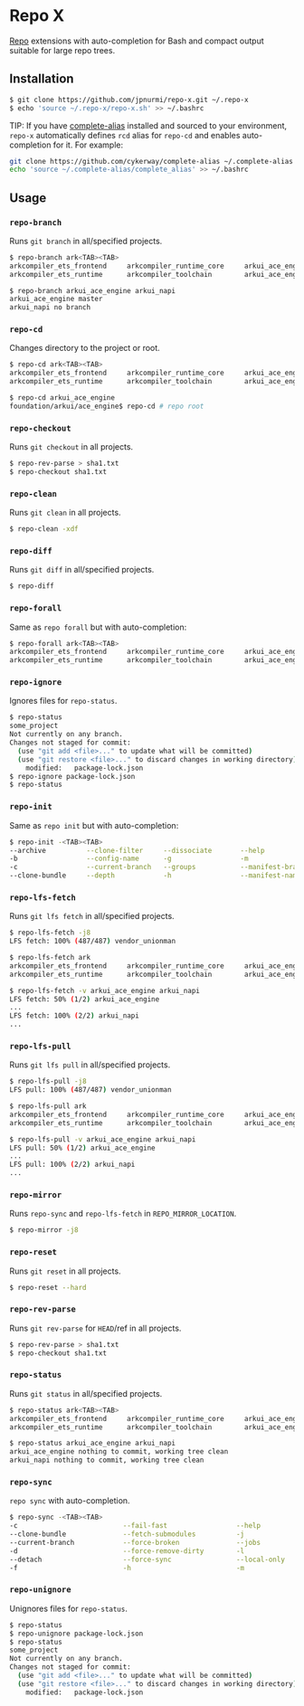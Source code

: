# Repo X

[Repo](https://source.android.com/docs/setup/reference/repo) extensions with
auto-completion for Bash and compact output suitable for large repo trees.

## Installation

```sh
$ git clone https://github.com/jpnurmi/repo-x.git ~/.repo-x
$ echo 'source ~/.repo-x/repo-x.sh' >> ~/.bashrc
```

TIP: If you have [complete-alias](https://github.com/cykerway/complete-alias) installed
and sourced to your environment, `repo-x` automatically defines `rcd` alias for
`repo-cd` and enables auto-completion for it. For example:
```sh
git clone https://github.com/cykerway/complete-alias ~/.complete-alias
echo 'source ~/.complete-alias/complete_alias' >> ~/.bashrc
```

## Usage

### `repo-branch`

Runs `git branch` in all/specified projects.

```sh
$ repo-branch ark<TAB><TAB>
arkcompiler_ets_frontend     arkcompiler_runtime_core     arkui_ace_engine             arkui_advanced_ui_component  arkui_ui_appearance          
arkcompiler_ets_runtime      arkcompiler_toolchain        arkui_ace_engine_lite        arkui_napi                   arkui_ui_lite

$ repo-branch arkui_ace_engine arkui_napi
arkui_ace_engine master
arkui_napi no branch
```

### `repo-cd`

Changes directory to the project or root.

```sh
$ repo-cd ark<TAB><TAB>
arkcompiler_ets_frontend     arkcompiler_runtime_core     arkui_ace_engine             arkui_advanced_ui_component  arkui_ui_appearance          
arkcompiler_ets_runtime      arkcompiler_toolchain        arkui_ace_engine_lite        arkui_napi                   arkui_ui_lite

$ repo-cd arkui_ace_engine
foundation/arkui/ace_engine$ repo-cd # repo root
```

### `repo-checkout`

Runs `git checkout` in all projects.

```sh
$ repo-rev-parse > sha1.txt
$ repo-checkout sha1.txt
```

### `repo-clean`

Runs `git clean` in all projects.

```sh
$ repo-clean -xdf
```

### `repo-diff`

Runs `git diff` in all/specified projects.

```sh
$ repo-diff
```

### `repo-forall`

Same as `repo forall` but with auto-completion:

```sh
$ repo-forall ark<TAB><TAB>
arkcompiler_ets_frontend     arkcompiler_runtime_core     arkui_ace_engine             arkui_advanced_ui_component  arkui_ui_appearance          
arkcompiler_ets_runtime      arkcompiler_toolchain        arkui_ace_engine_lite        arkui_napi                   arkui_ui_lite
```

### `repo-ignore`

Ignores files for `repo-status`.

```sh
$ repo-status
some_project
Not currently on any branch.
Changes not staged for commit:
  (use "git add <file>..." to update what will be committed)
  (use "git restore <file>..." to discard changes in working directory)
	modified:   package-lock.json
$ repo-ignore package-lock.json
$ repo-status
```

### `repo-init`

Same as `repo init` but with auto-completion:

```sh
$ repo-init -<TAB><TAB>
--archive          --clone-filter     --dissociate       --help             --manifest-url     --no-tags          -q                 --repo-url         --verbose          
-b                 --config-name      -g                 -m                 --mirror           -p                 --quiet            --submodules       
-c                 --current-branch   --groups           --manifest-branch  --no-clone-bundle  --partial-clone    --reference        -u                 
--clone-bundle     --depth            -h                 --manifest-name    --no-repo-verify   --platform         --repo-rev         -v
```

### `repo-lfs-fetch`

Runs `git lfs fetch` in all/specified projects.

```sh
$ repo-lfs-fetch -j8
LFS fetch: 100% (487/487) vendor_unionman
```

```sh
$ repo-lfs-fetch ark
arkcompiler_ets_frontend     arkcompiler_runtime_core     arkui_ace_engine             arkui_advanced_ui_component  arkui_ui_appearance          
arkcompiler_ets_runtime      arkcompiler_toolchain        arkui_ace_engine_lite        arkui_napi                   arkui_ui_lite                

$ repo-lfs-fetch -v arkui_ace_engine arkui_napi
LFS fetch: 50% (1/2) arkui_ace_engine
...
LFS fetch: 100% (2/2) arkui_napi
...
```

### `repo-lfs-pull`

Runs `git lfs pull` in all/specified projects.

```sh
$ repo-lfs-pull -j8
LFS pull: 100% (487/487) vendor_unionman
```

```sh
$ repo-lfs-pull ark
arkcompiler_ets_frontend     arkcompiler_runtime_core     arkui_ace_engine             arkui_advanced_ui_component  arkui_ui_appearance          
arkcompiler_ets_runtime      arkcompiler_toolchain        arkui_ace_engine_lite        arkui_napi                   arkui_ui_lite                

$ repo-lfs-pull -v arkui_ace_engine arkui_napi
LFS pull: 50% (1/2) arkui_ace_engine
...
LFS pull: 100% (2/2) arkui_napi
...
```

### `repo-mirror`

Runs `repo-sync` and `repo-lfs-fetch` in `REPO_MIRROR_LOCATION`.

```sh
$ repo-mirror -j8
```

### `repo-reset`

Runs `git reset` in all projects.

```sh
$ repo-reset --hard
```

### `repo-rev-parse`

Runs `git rev-parse` for `HEAD`/ref in all projects.

```sh
$ repo-rev-parse > sha1.txt
$ repo-checkout sha1.txt
```

### `repo-status`

Runs `git status` in all/specified projects.

```sh
$ repo-status ark<TAB><TAB>
arkcompiler_ets_frontend     arkcompiler_runtime_core     arkui_ace_engine             arkui_advanced_ui_component  arkui_ui_appearance          
arkcompiler_ets_runtime      arkcompiler_toolchain        arkui_ace_engine_lite        arkui_napi                   arkui_ui_lite

$ repo-status arkui_ace_engine arkui_napi
arkui_ace_engine nothing to commit, working tree clean
arkui_napi nothing to commit, working tree clean
```

### `repo-sync`

`repo sync` with auto-completion.

```sh
$ repo-sync -<TAB><TAB>
-c                          --fail-fast                 --help                      --manifest-name             --no-clone-bundle           --prune                     --smart-sync
--clone-bundle              --fetch-submodules          -j                          --manifest-server-password  --no-manifest-update        -q                          --smart-tag
--current-branch            --force-broken              --jobs                      --manifest-server-username  --no-repo-verify            --quiet                     -t
-d                          --force-remove-dirty        -l                          -n                          --no-tags                   --retry-fetches             -u
--detach                    --force-sync                --local-only                --network-only              --optimized-fetch           -s                          -v
-f                          -h                          -m                          --nmu                       -p                          --skip-hook                 --verbose
```

### `repo-unignore`

Unignores files for `repo-status`.

```sh
$ repo-status
$ repo-unignore package-lock.json
$ repo-status
some_project
Not currently on any branch.
Changes not staged for commit:
  (use "git add <file>..." to update what will be committed)
  (use "git restore <file>..." to discard changes in working directory)
	modified:   package-lock.json
```
